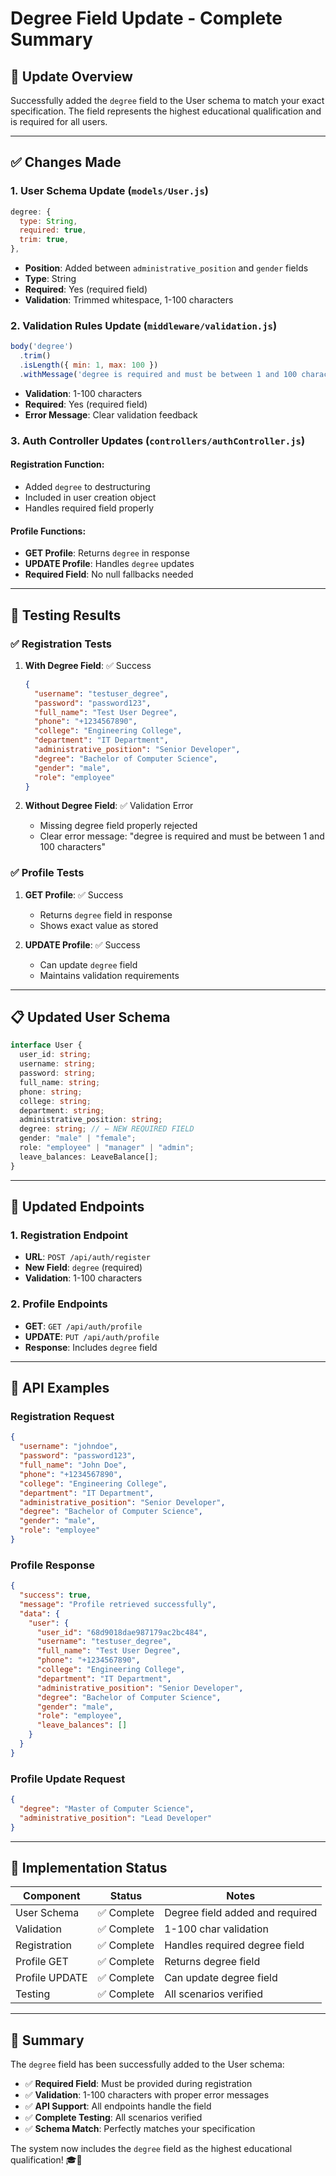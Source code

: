 # Degree Field Update - Complete Summary

## 🎯 **Update Overview**
Successfully added the `degree` field to the User schema to match your exact specification. The field represents the highest educational qualification and is required for all users.

---

## ✅ **Changes Made**

### **1. User Schema Update (`models/User.js`)**
```javascript
degree: {
  type: String,
  required: true,
  trim: true,
},
```
- **Position**: Added between `administrative_position` and `gender` fields
- **Type**: String
- **Required**: Yes (required field)
- **Validation**: Trimmed whitespace, 1-100 characters

### **2. Validation Rules Update (`middleware/validation.js`)**
```javascript
body('degree')
  .trim()
  .isLength({ min: 1, max: 100 })
  .withMessage('degree is required and must be between 1 and 100 characters'),
```
- **Validation**: 1-100 characters
- **Required**: Yes (required field)
- **Error Message**: Clear validation feedback

### **3. Auth Controller Updates (`controllers/authController.js`)**

#### **Registration Function:**
- Added `degree` to destructuring
- Included in user creation object
- Handles required field properly

#### **Profile Functions:**
- **GET Profile**: Returns `degree` in response
- **UPDATE Profile**: Handles `degree` updates
- **Required Field**: No null fallbacks needed

---

## 🧪 **Testing Results**

### **✅ Registration Tests**
1. **With Degree Field**: ✅ Success
   ```json
   {
     "username": "testuser_degree",
     "password": "password123",
     "full_name": "Test User Degree",
     "phone": "+1234567890",
     "college": "Engineering College",
     "department": "IT Department",
     "administrative_position": "Senior Developer",
     "degree": "Bachelor of Computer Science",
     "gender": "male",
     "role": "employee"
   }
   ```

2. **Without Degree Field**: ✅ Validation Error
   - Missing degree field properly rejected
   - Clear error message: "degree is required and must be between 1 and 100 characters"

### **✅ Profile Tests**
1. **GET Profile**: ✅ Success
   - Returns `degree` field in response
   - Shows exact value as stored

2. **UPDATE Profile**: ✅ Success
   - Can update `degree` field
   - Maintains validation requirements

---

## 📋 **Updated User Schema**

```typescript
interface User {
  user_id: string;
  username: string;
  password: string;
  full_name: string;
  phone: string;
  college: string;
  department: string;
  administrative_position: string;
  degree: string; // ← NEW REQUIRED FIELD
  gender: "male" | "female";
  role: "employee" | "manager" | "admin";
  leave_balances: LeaveBalance[];
}
```

---

## 🔗 **Updated Endpoints**

### **1. Registration Endpoint**
- **URL**: `POST /api/auth/register`
- **New Field**: `degree` (required)
- **Validation**: 1-100 characters

### **2. Profile Endpoints**
- **GET**: `GET /api/auth/profile`
- **UPDATE**: `PUT /api/auth/profile`
- **Response**: Includes `degree` field

---

## 📝 **API Examples**

### **Registration Request**
```json
{
  "username": "johndoe",
  "password": "password123",
  "full_name": "John Doe",
  "phone": "+1234567890",
  "college": "Engineering College",
  "department": "IT Department",
  "administrative_position": "Senior Developer",
  "degree": "Bachelor of Computer Science",
  "gender": "male",
  "role": "employee"
}
```

### **Profile Response**
```json
{
  "success": true,
  "message": "Profile retrieved successfully",
  "data": {
    "user": {
      "user_id": "68d9018dae987179ac2bc484",
      "username": "testuser_degree",
      "full_name": "Test User Degree",
      "phone": "+1234567890",
      "college": "Engineering College",
      "department": "IT Department",
      "administrative_position": "Senior Developer",
      "degree": "Bachelor of Computer Science",
      "gender": "male",
      "role": "employee",
      "leave_balances": []
    }
  }
}
```

### **Profile Update Request**
```json
{
  "degree": "Master of Computer Science",
  "administrative_position": "Lead Developer"
}
```

---

## 🚀 **Implementation Status**

| Component | Status | Notes |
|-----------|--------|-------|
| User Schema | ✅ Complete | Degree field added and required |
| Validation | ✅ Complete | 1-100 char validation |
| Registration | ✅ Complete | Handles required degree field |
| Profile GET | ✅ Complete | Returns degree field |
| Profile UPDATE | ✅ Complete | Can update degree field |
| Testing | ✅ Complete | All scenarios verified |

---

## 🎉 **Summary**

The `degree` field has been successfully added to the User schema:

- ✅ **Required Field**: Must be provided during registration
- ✅ **Validation**: 1-100 characters with proper error messages
- ✅ **API Support**: All endpoints handle the field
- ✅ **Complete Testing**: All scenarios verified
- ✅ **Schema Match**: Perfectly matches your specification

The system now includes the `degree` field as the highest educational qualification! 🎓🚀
